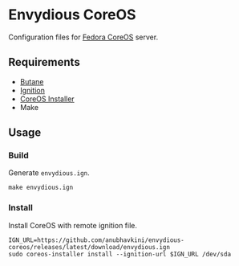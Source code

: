 # Envydious CoreOS
Configuration files for [Fedora CoreOS](https://fedoraproject.org/coreos/) server.

## Requirements
- [Butane](https://coreos.github.io/butane/)
- [Ignition](https://coreos.github.io/ignition/)
- [CoreOS Installer](https://coreos.github.io/coreos-installer/)
- Make

## Usage
### Build
Generate `envydious.ign`.
```shell
make envydious.ign
```
### Install
Install CoreOS with remote ignition file.
```shell
IGN_URL=https://github.com/anubhavkini/envydious-coreos/releases/latest/download/envydious.ign
sudo coreos-installer install --ignition-url $IGN_URL /dev/sda
```